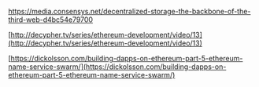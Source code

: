 https://media.consensys.net/decentralized-storage-the-backbone-of-the-third-web-d4bc54e79700





[http://decypher.tv/series/ethereum-development/video/13](http://decypher.tv/series/ethereum-development/video/13)

[https://dickolsson.com/building-dapps-on-ethereum-part-5-ethereum-name-service-swarm/](https://dickolsson.com/building-dapps-on-ethereum-part-5-ethereum-name-service-swarm/)

